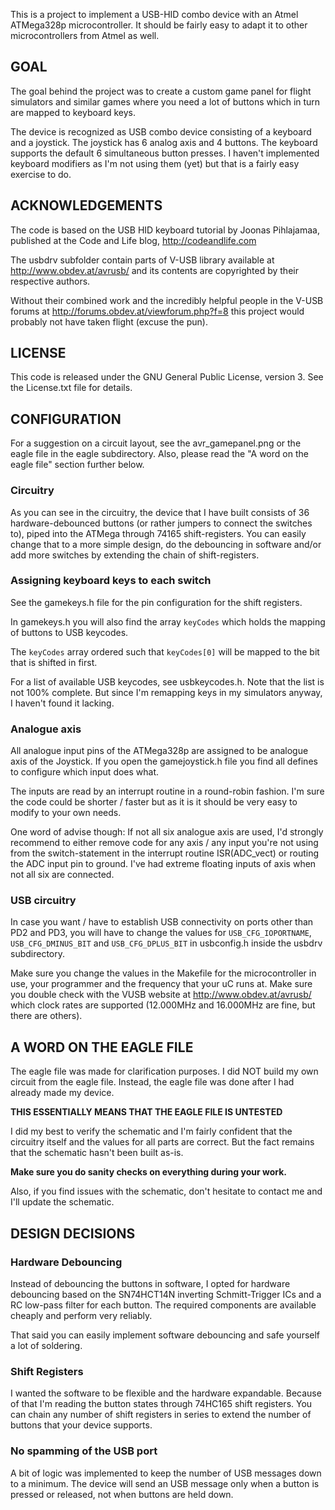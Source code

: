 This is a project to implement a USB-HID combo device with an Atmel ATMega328p
microcontroller. It should be fairly easy to adapt it to other microcontrollers
from Atmel as well.

## GOAL 
The goal behind the project was to create a custom game panel for flight 
simulators and similar games where you need a lot of buttons which in turn are 
mapped to keyboard keys.

The device is recognized as USB combo device consisting of a keyboard and a 
joystick. The joystick has 6 analog axis and 4 buttons. The keyboard supports
the default 6 simultaneous button presses. I haven't implemented keyboard
modifiers as I'm not using them (yet) but that is a fairly easy exercise to do.

## ACKNOWLEDGEMENTS 
The code is based on the USB HID keyboard tutorial by Joonas Pihlajamaa, 
published at the Code and Life blog, http://codeandlife.com

The usbdrv subfolder contain parts of V-USB library available at 
http://www.obdev.at/avrusb/ and its contents are copyrighted by their 
respective authors. 

Without their combined work and the incredibly helpful people in the V-USB 
forums at http://forums.obdev.at/viewforum.php?f=8 this project would 
probably not have taken flight (excuse the pun). 

## LICENSE 
This code is released under the GNU General Public License, version 3. See 
the License.txt file for details.

## CONFIGURATION 
For a suggestion on a circuit layout, see the avr_gamepanel.png or the 
eagle file in the eagle subdirectory. Also, please read the "A word on the 
eagle file" section further below.

### Circuitry
As you can see in the circuitry, the device that I have built consists
of 36 hardware-debounced buttons (or rather jumpers to connect the switches
to), piped into the ATMega through 74165 shift-registers. You can easily
change that to a more simple design, do the debouncing in software and/or
add more switches by extending the chain of shift-registers.

### Assigning keyboard keys to each switch
See the gamekeys.h file for the pin configuration for the shift registers.

In gamekeys.h you will also find the array `keyCodes` which holds the
mapping of buttons to USB keycodes. 

The `keyCodes` array ordered such that `keyCodes[0]` will be mapped to the
bit that is shifted in first. 

For a list of available USB keycodes, see usbkeycodes.h. Note that the list
is not 100% complete. But since I'm remapping keys in my simulators anyway,
I haven't found it lacking.

### Analogue axis
All analogue input pins of the ATMega328p are assigned to be analogue axis
of the Joystick. If you open the gamejoystick.h file you find all defines 
to configure which input does what.

The inputs are read by an interrupt routine in a round-robin fashion. I'm
sure the code could be shorter / faster but as it is it should be very easy
to modify to your own needs.

One word of advise though: If not all six analogue axis are used, I'd strongly
recommend to either remove code for any axis / any input you're not using 
from the switch-statement in the interrupt routine ISR(ADC_vect) or routing
the ADC input pin to ground. I've had extreme floating inputs of axis when 
not all six are connected.

### USB circuitry 
In case you want / have to establish USB connectivity on ports other than 
PD2 and PD3, you will have to change the values for `USB_CFG_IOPORTNAME`,
`USB_CFG_DMINUS_BIT` and `USB_CFG_DPLUS_BIT` in usbconfig.h inside the usbdrv 
subdirectory.

Make sure you change the values in the Makefile for the microcontroller in 
use, your programmer and the frequency that your uC runs at. Make sure you 
double check with the VUSB website at http://www.obdev.at/avrusb/ which clock 
rates are supported (12.000MHz and 16.000MHz are fine, but there are others).

## A WORD ON THE EAGLE FILE 
The eagle file was made for clarification purposes. I did NOT build my own
circuit from the eagle file. Instead, the eagle file was done after I had 
already made my device.

**THIS ESSENTIALLY MEANS THAT THE EAGLE FILE IS UNTESTED**

I did my best to verify the schematic and I'm fairly confident that the 
circuitry itself and the values for all parts are correct. But the fact remains
that the schematic hasn't been built as-is. 

**Make sure you do sanity checks on everything during your work.**

Also, if you find issues with the schematic, don't hesitate to contact me
and I'll update the schematic.

## DESIGN DECISIONS 
### Hardware Debouncing
Instead of debouncing the buttons in software, I opted for hardware
debouncing based on the SN74HCT14N inverting Schmitt-Trigger ICs and a RC
low-pass filter for each button. The required components are available 
cheaply and perform very reliably.

That said you can easily implement software debouncing and safe yourself a 
lot of soldering.

### Shift Registers
I wanted the software to be flexible and the hardware expandable. Because of 
that I'm reading the button states through 74HC165 shift registers. You can 
chain any number of shift registers in series to extend the number of buttons 
that your device supports.

### No spamming of the USB port
A bit of logic was implemented to keep the number of USB messages down to
a minimum. The device will send an USB message only when a button is pressed
or released, not when buttons are held down.

